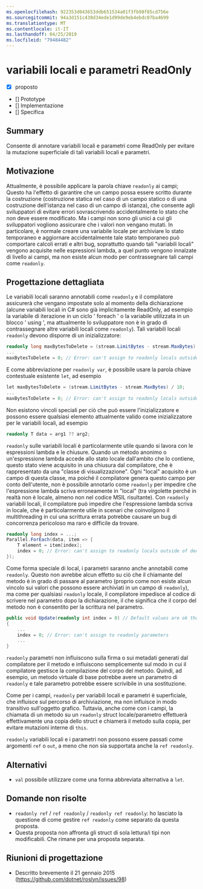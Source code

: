 ```yaml
---
ms.openlocfilehash: 922353d043653ddb651534a01f3fb98f85cd756e
ms.sourcegitcommit: 94a3d151c438d34ede1d99de9eb4ebdc07ba4699
ms.translationtype: MT
ms.contentlocale: it-IT
ms.lasthandoff: 04/25/2019
ms.locfileid: "79484482"
---
```

# <a name="readonly-locals-and-parameters"></a>variabili locali e parametri ReadOnly

* [x] proposto
* [] Prototype
* [] Implementazione
* [] Specifica

## <a name="summary"></a>Summary
[summary]: #summary

Consente di annotare variabili locali e parametri come ReadOnly per evitare la mutazione superficiale di tali variabili locali e parametri.

## <a name="motivation"></a>Motivazione
[motivation]: #motivation

Attualmente, è possibile applicare la parola chiave `readonly` ai campi; Questo ha l'effetto di garantire che un campo possa essere scritto durante la costruzione (costruzione statica nel caso di un campo statico o di una costruzione dell'istanza nel caso di un campo di istanza), che consente agli sviluppatori di evitare errori sovrascrivendo accidentalmente lo stato che non deve essere modificato. Ma i campi non sono gli unici a cui gli sviluppatori vogliono assicurare che i valori non vengano mutati. In particolare, è normale creare una variabile locale per archiviare lo stato temporaneo e aggiornare accidentalmente tale stato temporaneo può comportare calcoli errati e altri bug, soprattutto quando tali "variabili locali" vengono acquisite nelle espressioni lambda, a quel punto vengono innalzate di livello ai campi, ma non esiste alcun modo per contrassegnare tali campi come `readonly`.

## <a name="detailed-design"></a>Progettazione dettagliata
[design]: #detailed-design

Le variabili locali saranno annotabili come `readonly` e il compilatore assicurerà che vengano impostate solo al momento della dichiarazione (alcune variabili locali in C# sono già implicitamente ReadOnly, ad esempio la variabile di iterazione in un ciclo ' foreach ' o la variabile utilizzata in un blocco ' using ', ma attualmente lo sviluppatore non è in grado di contrassegnare altre variabili locali come `readonly`). Tali variabili locali `readonly` devono disporre di un inizializzatore:

```csharp
readonly long maxBytesToDelete = (stream.LimitBytes - stream.MaxBytes) / 10;
...
maxBytesToDelete = 0; // Error: can't assign to readonly locals outside of declaration
```

E come abbreviazione per `readonly var`, è possibile usare la parola chiave contestuale esistente `let`, ad esempio

```csharp
let maxBytesToDelete = (stream.LimitBytes - stream.MaxBytes) / 10;
...
maxBytesToDelete = 0; // Error: can't assign to readonly locals outside of declaration
```

Non esistono vincoli speciali per ciò che può essere l'inizializzatore e possono essere qualsiasi elemento attualmente valido come inizializzatore per le variabili locali, ad esempio

```csharp
readonly T data = arg1 ?? arg2;
```

`readonly` sulle variabili locali è particolarmente utile quando si lavora con le espressioni lambda e le chiusure. Quando un metodo anonimo o un'espressione lambda accede allo stato locale dall'ambito che lo contiene, questo stato viene acquisito in una chiusura dal compilatore, che è rappresentato da una "classe di visualizzazione".  Ogni "local" acquisito è un campo di questa classe, ma poiché il compilatore genera questo campo per conto dell'utente, non è possibile annotarlo come `readonly` per impedire che l'espressione lambda scriva erroneamente in "local" (tra virgolette perché in realtà non è locale, almeno non nel codice MSIL risultante). Con `readonly` variabili locali, il compilatore può impedire che l'espressione lambda scriva in locale, che è particolarmente utile in scenari che coinvolgono il multithreading in cui una scrittura errata potrebbe causare un bug di concorrenza pericoloso ma raro e difficile da trovare.

```csharp
readonly long index = ...;
Parallel.ForEach(data, item => {
    T element = item[index];
    index = 0; // Error: can't assign to readonly locals outside of declaration
});
```

Come forma speciale di local, i parametri saranno anche annotabili come `readonly`. Questo non avrebbe alcun effetto su ciò che il chiamante del metodo è in grado di passare al parametro (proprio come non esiste alcun vincolo sui valori che possono essere archiviati in un campo di `readonly`), ma come per qualsiasi `readonly` locale, il compilatore impedisce al codice di scrivere nel parametro dopo la dichiarazione, il che significa che il corpo del metodo non è consentito per la scrittura nel parametro.

```csharp
public void Update(readonly int index = 0) // Default values are ok though not required
{
    ...
    index = 0; // Error: can't assign to readonly parameters
    ...
}
```

`readonly` parametri non influiscono sulla firma o sui metadati generati dal compilatore per il metodo e influiscono semplicemente sul modo in cui il compilatore gestisce la compilazione del corpo del metodo. Quindi, ad esempio, un metodo virtuale di base potrebbe avere un parametro di `readonly` e tale parametro potrebbe essere scrivibile in una sostituzione.

Come per i campi, `readonly` per variabili locali e parametri è superficiale, che influisce sul percorso di archiviazione, ma non influisce in modo transitivo sull'oggetto grafico. Tuttavia, anche come con i campi, la chiamata di un metodo su un `readonly` struct locale/parametro effettuerà effettivamente una copia dello struct e chiamerà il metodo sulla copia, per evitare mutazioni interne di `this`.

`readonly` variabili locali e i parametri non possono essere passati come argomenti `ref` o `out`, a meno che non sia supportata anche la `ref readonly`.

## <a name="alternatives"></a>Alternativi
[alternatives]: #alternatives

- `val` possibile utilizzare come una forma abbreviata alternativa a `let`.

## <a name="unresolved-questions"></a>Domande non risolte
[unresolved]: #unresolved-questions

- `readonly ref` / `ref readonly` / `readonly ref readonly`: ho lasciato la questione di come gestire `ref readonly` come separato da questa proposta.
- Questa proposta non affronta gli struct di sola lettura/i tipi non modificabili. Che rimane per una proposta separata.

## <a name="design-meetings"></a>Riunioni di progettazione

- Descritto brevemente il 21 gennaio 2015 (<https://github.com/dotnet/roslyn/issues/98>)
